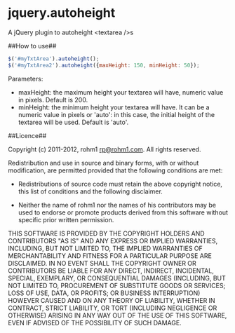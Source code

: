 jquery.autoheight
=================

A jQuery plugin to autoheight &lt;textarea />s

##How to use##
```js
$('#myTxtArea').autoheight();
$('#myTxtArea2').autoheight({maxHeight: 150, minHeight: 50});
```

Parameters:
* maxHeight: the maximum height your textarea will have, numeric value in pixels. Default is 200.
* minHeight: the minimum height your textarea will have. It can be a numeric value in pixels or 'auto': in this case, the initial height of the textarea will be used. Default is 'auto'.

##Licence##

Copyright (c) 2011-2012, rohm1 <rp@rohm1.com>.
All rights reserved.

Redistribution and use in source and binary forms, with or without
modification, are permitted provided that the following conditions
are met:

* Redistributions of source code must retain the above copyright
notice, this list of conditions and the following disclaimer.

* Neither the name of rohm1 nor the names of his
contributors may be used to endorse or promote products derived
from this software without specific prior written permission.

THIS SOFTWARE IS PROVIDED BY THE COPYRIGHT HOLDERS AND CONTRIBUTORS
"AS IS" AND ANY EXPRESS OR IMPLIED WARRANTIES, INCLUDING, BUT NOT
LIMITED TO, THE IMPLIED WARRANTIES OF MERCHANTABILITY AND FITNESS
FOR A PARTICULAR PURPOSE ARE DISCLAIMED. IN NO EVENT SHALL THE
COPYRIGHT OWNER OR CONTRIBUTORS BE LIABLE FOR ANY DIRECT, INDIRECT,
INCIDENTAL, SPECIAL, EXEMPLARY, OR CONSEQUENTIAL DAMAGES (INCLUDING,
BUT NOT LIMITED TO, PROCUREMENT OF SUBSTITUTE GOODS OR SERVICES;
LOSS OF USE, DATA, OR PROFITS; OR BUSINESS INTERRUPTION) HOWEVER
CAUSED AND ON ANY THEORY OF LIABILITY, WHETHER IN CONTRACT, STRICT
LIABILITY, OR TORT (INCLUDING NEGLIGENCE OR OTHERWISE) ARISING IN
ANY WAY OUT OF THE USE OF THIS SOFTWARE, EVEN IF ADVISED OF THE
POSSIBILITY OF SUCH DAMAGE.